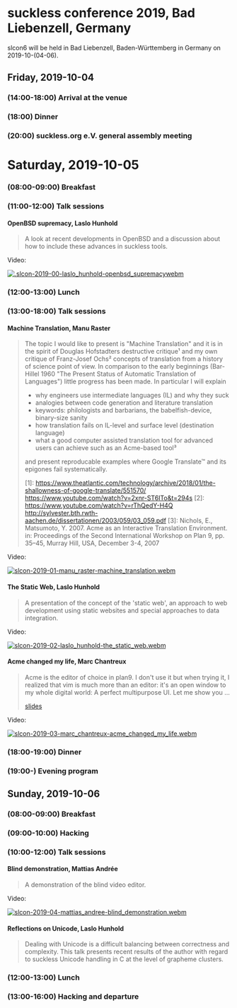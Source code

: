 suckless conference 2019, Bad Liebenzell, Germany
=================================================

slcon6 will be held in Bad Liebenzell, Baden-Württemberg in Germany on
2019-10-(04-06).

Friday, 2019-10-04
------------------

### (14:00-18:00) Arrival at the venue

### (18:00) Dinner

### (20:00) suckless.org e.V. general assembly meeting

Saturday, 2019-10-05
====================

### (08:00-09:00) Breakfast

### (11:00-12:00) Talk sessions

#### OpenBSD supremacy, Laslo Hunhold

> A look at recent developments in OpenBSD and a discussion about how
> to include these advances in suckless tools.

Video:

[![.slcon-2019-00-laslo_hunhold-openbsd_supremacywebm](//dl.suckless.org/slcon/2019/slcon-2019-00-laslo_hunhold-openbsd_supremacy.png)](//dl.suckless.org/slcon/2019/slcon-2019-00-laslo_hunhold-openbsd_supremacy.webm)

### (12:00-13:00) Lunch

### (13:00-18:00) Talk sessions

#### Machine Translation, Manu Raster

> The topic I would like to present is "Machine Translation" and it is in
> the spirit of Douglas Hofstadters destructive critique¹ and my own
> critique of Franz-Josef Ochs² concepts of translation from a history of
> science point of view. In comparison to the early beginnings (Bar-Hillel
> 1960 "The Present Status of Automatic Translation of Languages") little
> progress has been made. In particular I will explain
> 
> - why engineers use intermediate languages (IL) and why they suck
>  - analogies between code generation and literature translation
>  - keywords: philologists and barbarians, the babelfish-device, binary-size sanity
> - how translation fails on IL-level and surface level (destination language)
> - what a good computer assisted translation tool for advanced users can
>   achieve such as an Acme-based tool³
> 
> and present reproducable examples where Google Translate™ and its
> epigones fail systematically.
> 
> [1]: https://www.theatlantic.com/technology/archive/2018/01/the-shallowness-of-google-translate/551570/ https://www.youtube.com/watch?v=2xnr-ST6ITo&t=294s
> [2]: https://www.youtube.com/watch?v=rThQedY-H4Q http://sylvester.bth.rwth-aachen.de/dissertationen/2003/059/03_059.pdf
> [3]: Nichols, E., Matsumoto, Y. 2007. Acme as an Interactive Translation Environment. in: Proceedings of the Second International Workshop on Plan 9, pp. 35–45, Murray Hill, USA, December 3-4, 2007

Video:

[![slcon-2019-01-manu_raster-machine_translation.webm](//dl.suckless.org/slcon/2019/slcon-2019-01-manu_raster-machine_translation.png)](//dl.suckless.org/slcon/2019/slcon-2019-01-manu_raster-machine_translation.webm)

#### The Static Web, Laslo Hunhold

> A presentation of the concept of the 'static web', an approach to web
> development using static websites and special approaches to data integration.

Video:

[![slcon-2019-02-laslo_hunhold-the_static_web.webm](//dl.suckless.org/slcon/2019/slcon-2019-02-laslo_hunhold-the_static_web.png)](//dl.suckless.org/slcon/2019/slcon-2019-02-laslo_hunhold-the_static_web.webm)

#### Acme changed my life, Marc Chantreux

> Acme is the editor of choice in plan9. I don't use it but when trying
> it, I realized that vim is much more than an editor: it's an open window
> to my whole digital world: A perfect multipurpose UI. Let me show you ...
> 
> [slides](https://github.com/eiro/talk-acme-changed-my-life)

Video:

[![slcon-2019-03-marc_chantreux-acme_changed_my_life.webm](//dl.suckless.org/slcon/2019/slcon-2019-03-marc_chantreux-acme_changed_my_life.png)](//dl.suckless.org/slcon/2019/slcon-2019-03-marc_chantreux-acme_changed_my_life.webm)

### (18:00-19:00) Dinner

### (19:00-) Evening program

Sunday, 2019-10-06
------------------

### (08:00-09:00) Breakfast

### (09:00-10:00) Hacking

### (10:00-12:00) Talk sessions

#### Blind demonstration, Mattias Andrée

> A demonstration of the blind video editor.

Video:

[![slcon-2019-04-mattias_andree-blind_demonstration.webm](//dl.suckless.org/slcon/2019/slcon-2019-04-mattias_andree-blind_demonstration.png)](//dl.suckless.org/slcon/2019/slcon-2019-04-mattias_andree-blind_demonstration.webm)

#### Reflections on Unicode, Laslo Hunhold

> Dealing with Unicode is a difficult balancing between correctness
> and complexity. This talk presents recent results of the author with
> regard to suckless Unicode handling in C at the level of grapheme
> clusters.

### (12:00-13:00) Lunch

### (13:00-16:00) Hacking and departure
